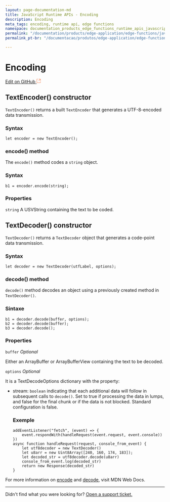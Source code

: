 ```yaml
---
layout: page-documentation-md
title: JavaScript Runtime APIs - Encoding
description: Encoding
meta_tags: encoding, runtime api, edge functions
namespace: documentation_products_edge_functions_runtime_apis_javascript_encoding
permalink: "/documentation/products/edge-application/edge-functions/javascript-runtime-apis/encoding/"
permalink_pt-br: "/documentacao/produtos/edge-application/edge-functions/javascript-runtime-apis/encoding/"

---
```

# Encoding

[Edit on GitHub <svg width="14" height="14" xmlns="http://www.w3.org/2000/svg"><g fill="none" stroke="#F3652B"><path d="M4.81.71H.672v11.43H12.1V8.001" stroke-width=".8"/><path d="M6.87.786h5.155V5.94M6.31 6.5L12.026.786"/></g></svg>](https://github.com/aziontech/docs_en/edit/master/products/edge-application/edge-functions/runtime-apis/javascript/encoding/2021-01-14-index.md)

## TextEncoder() constructor

`TextEncoder()` returns a built `TextEncoder` that generates a UTF-8-encoded data transmission.

### Syntax

`let encoder = new TextEncoder();`

### encode() method

The `encode()` method codes a `string` object.

### Syntax

`b1 = encoder.encode(string);`

### Properties

`string` A USVString containing the text to be coded.

## TextDecoder() constructor

`TextDecoder()` returns a `TextDecoder` object that generates a code-point data transmission.

### Syntax

`let decoder = new TextDecoder(utfLabel, options);`

### decode() method

`decode()` method decodes an object using a previously created method in `TextDecoder()`.

### Sintaxe

    b1 = decoder.decode(buffer, options);
    b2 = decoder.decode(buffer);
    b3 = decoder.decode();

### Properties

`buffer` _Optional_

Either an ArrayBuffer or ArrayBufferView containing the text to be decoded.

`options` _Optional_

It is a TextDecodeOptions dictionary with the property:

* stream: `boolean` indicating that each additional data will follow in subsequent calls to `decode()`. Set to true if processing the data in lumps, and false for the final chunk or if the data is not blocked. Standard configuration is false.

  ### Exemple

      addEventListener("fetch", (event) => {
          event.respondWith(handleRequest(event.request, event.console))
      })
      async function handleRequest(request, console_from_event) {
          let utf8decoder = new TextDecoder()
          let u8arr = new Uint8Array([240, 160, 174, 183]);
          let decoded_str = utf8decoder.decode(u8arr)
          console_from_event.log(decoded_str)
          return new Response(decoded_str)
      }

For more information on [encode](https://developer.mozilla.org/en-US/docs/Web/API/TextEncoder) and [decode](https://developer.mozilla.org/en-US/docs/Web/API/TextDecoder), visit MDN Web Docs.

***

Didn't find what you were looking for? [Open a support ticket.](https://tickets.azion.com/)